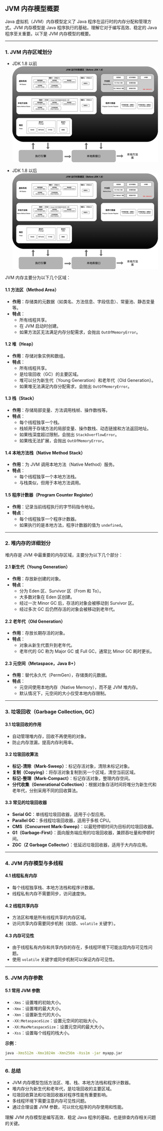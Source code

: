 ## JVM 内存模型概要

Java 虚拟机（JVM）内存模型定义了 Java 程序在运行时的内存分配和管理方式。JVM 内存模型是 Java 程序执行的基础，理解它对于编写高效、稳定的 Java 程序至关重要。以下是 JVM 内存模型的概要。

---

### 1. **JVM 内存区域划分**

- JDK 1.8 以前
![内存模型](/Java/资源/5.1JVM%20内存架构-旧模型.png)

- JDK 1.8 以后
![内存模型](/Java/资源/5.1JVM%20内存架构-旧模型.png)



JVM 内存主要分为以下几个区域：

#### 1.1 方法区（Method Area）
- **作用**：存储类的元数据（如类名、方法信息、字段信息）、常量池、静态变量等。
- **特点**：
  - 所有线程共享。
  - 在 JVM 启动时创建。
  - 如果方法区无法满足内存分配需求，会抛出 `OutOfMemoryError`。

#### 1.2 堆（Heap）
- **作用**：存储对象实例和数组。
- **特点**：
  - 所有线程共享。
  - 是垃圾回收（GC）的主要区域。
  - 堆可以分为新生代（Young Generation）和老年代（Old Generation）。
  - 如果堆无法满足内存分配需求，会抛出 `OutOfMemoryError`。

#### 1.3 栈（Stack）
- **作用**：存储局部变量、方法调用栈帧、操作数栈等。
- **特点**：
  - 每个线程独享一个栈。
  - 栈帧用于存储方法的局部变量、操作数栈、动态链接和方法返回地址。
  - 如果栈深度超过限制，会抛出 `StackOverflowError`。
  - 如果栈无法扩展，会抛出 `OutOfMemoryError`。

#### 1.4 本地方法栈（Native Method Stack）
- **作用**：为 JVM 调用本地方法（Native Method）服务。
- **特点**：
  - 每个线程独享一个本地方法栈。
  - 与栈类似，但用于本地方法调用。

#### 1.5 程序计数器（Program Counter Register）
- **作用**：记录当前线程执行的字节码指令地址。
- **特点**：
  - 每个线程独享一个程序计数器。
  - 如果执行的是本地方法，程序计数器的值为 `undefined`。

---

### 2. **堆内存的详细划分**

堆内存是 JVM 中最重要的内存区域，主要分为以下几个部分：

#### 2.1 新生代（Young Generation）
- **作用**：存放新创建的对象。
- **特点**：
  - 分为 Eden 区、Survivor 区（From 和 To）。
  - 大多数对象在 Eden 区创建。
  - 经过一次 Minor GC 后，存活的对象会被移动到 Survivor 区。
  - 经过多次 GC 后仍然存活的对象会被移动到老年代。

#### 2.2 老年代（Old Generation）
- **作用**：存放长期存活的对象。
- **特点**：
  - 对象从新生代晋升到老年代。
  - 老年代的 GC 称为 Major GC 或 Full GC，通常比 Minor GC 耗时更长。

#### 2.3 元空间（Metaspace，Java 8+）
- **作用**：替代永久代（PermGen），存储类的元数据。
- **特点**：
  - 元空间使用本地内存（Native Memory），而不是 JVM 堆内存。
  - 默认情况下，元空间的大小仅受本地内存限制。

---

### 3. **垃圾回收（Garbage Collection, GC）**

#### 3.1 垃圾回收的作用
- 自动管理堆内存，回收不再使用的对象。
- 防止内存泄漏，提高内存利用率。

#### 3.2 垃圾回收算法
- **标记-清除（Mark-Sweep）**：标记存活对象，清除未标记对象。
- **复制（Copying）**：将存活对象复制到另一个区域，清空当前区域。
- **标记-整理（Mark-Compact）**：标记存活对象，整理内存空间。
- **分代收集（Generational Collection）**：根据对象存活时间将堆分为新生代和老年代，分别采用不同的回收算法。

#### 3.3 常见的垃圾回收器
- **Serial GC**：单线程垃圾回收器，适用于小型应用。
- **Parallel GC**：多线程垃圾回收器，适用于多核 CPU。
- **CMS（Concurrent Mark-Sweep）**：以最短停顿时间为目标的垃圾回收器。
- **G1（Garbage-First）**：面向服务端应用的垃圾回收器，兼顾吞吐量和停顿时间。
- **ZGC（Z Garbage Collector）**：低延迟垃圾回收器，适用于大内存应用。

---

### 4. **JVM 内存模型与多线程**

#### 4.1 线程私有内存
- 每个线程独享栈、本地方法栈和程序计数器。
- 线程私有内存不需要同步，访问速度快。

#### 4.2 线程共享内存
- 方法区和堆是所有线程共享的内存区域。
- 访问共享内存需要同步机制（如锁、`volatile` 关键字）。

#### 4.3 内存可见性
- 由于线程私有内存和共享内存的存在，多线程环境下可能出现内存可见性问题。
- 使用 `volatile` 关键字或同步机制可以保证内存可见性。

---

### 5. **JVM 内存参数**

#### 5.1 常用 JVM 参数
- `-Xms`：设置堆的初始大小。
- `-Xmx`：设置堆的最大大小。
- `-Xmn`：设置新生代的大小。
- `-XX:MetaspaceSize`：设置元空间的初始大小。
- `-XX:MaxMetaspaceSize`：设置元空间的最大大小。
- `-Xss`：设置每个线程的栈大小。

**示例**：
```bash
java -Xms512m -Xmx1024m -Xmn256m -Xss1m -jar myapp.jar
```

---

### 6. **总结**

- JVM 内存模型包括方法区、堆、栈、本地方法栈和程序计数器。
- 堆内存分为新生代和老年代，是垃圾回收的主要区域。
- 垃圾回收算法和垃圾回收器对程序性能有重要影响。
- 多线程环境下需要注意内存可见性问题。
- 通过合理设置 JVM 参数，可以优化程序的内存使用和性能。

理解 JVM 内存模型是编写高效、稳定 Java 程序的基础，也是排查内存相关问题的关键。